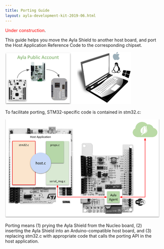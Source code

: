 ```yaml
---
title: Porting Guide
layout: ayla-development-kit-2019-06.html
---
```


<span style="color:red;">Under construction</span>.

This guide helps you move the Ayla Shield to another host board, and port the Host Application Reference Code to the corresponding chipset.

<img src="../port.png" width="408">

To facilitate porting, STM32-specific code is contained in stm32.c:

<img src="host-app-agent.png" width="500">

Porting means (1) prying the Ayla Shield from the Nucleo board, (2) inserting the Ayla Shield into an Arduino-compatible host board, and (3) replacing stm32.c with appropriate code that calls the porting API in the host application.

<!--
We may use the [NXP Freedom Development Board](https://www.nxp.com/support/developer-resources/evaluation-and-development-boards/freedom-development-boards/mcu-boards/nxp-freedom-development-board-for-kinetis-k27-and-k28-mcus:FRDM-K28F) as the porting target. 
-->